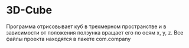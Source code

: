 # 3D-Cube
Программа отрисовывает куб в трехмерном пространстве и в зависимости от положения ползунка вращает его по осям x, y, z.
Все файлы проекта находятся в пакете com.company
